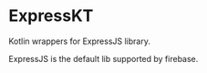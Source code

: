 # ExpressKT

Kotlin wrappers for ExpressJS library.

ExpressJS is the default lib supported by firebase.